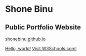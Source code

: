 # Shone Binu

## Public Portfolio Website 
[shonebinu.github.io
](https://shonebinu.github.io)

<a href="http://example.com/" target="_blank">Hello, world!</a>
<a href="https://www.w3schools.com" target="_blank">Visit W3Schools.com!</a> 
